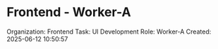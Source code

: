 # Frontend - Worker-A

Organization: Frontend
Task: UI Development
Role: Worker-A
Created: 2025-06-12 10:50:57
